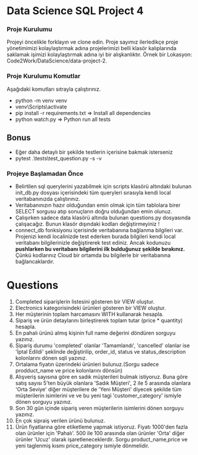 # Data Science SQL Project 4

### Proje Kurulumu
Projeyi öncelikle forklayın ve clone edin.
Proje sayımız ilerledikçe proje yönetimimizi kolaylaştırmak adına projelerimizi belli klasör kalıplarında saklamak işimizi kolaylaştırmak adına iyi bir alışkanlıktır.
Örnek bir Lokasyon: Code2Work/DataScience/data-project-2.

### Proje Kurulumu Komutlar
Aşağıdaki komutları sıtrayla çalıştırınız.
* python -m venv venv
* venv\Scripts\activate
* pip install -r requirements.txt => Install all dependencies
* python watch.py => Python run all tests

## Bonus
* Eğer daha detaylı bir şekilde testlerin içerisine bakmak isterseniz
* pytest .\tests\test_question.py -s -v 

### Projeye Başlamadan Önce
* Belirtilen sql querylerini yazabilmek için scripts klasörü altındaki bulunan init_db.py dosyası içerisindeki tüm queryleri 
sırasıyla kendi local veritabanınızda çalıştırınız. 
* Veritabanınızın hazır olduğundan emin olmak için tüm tablolara birer SELECT sorgusu atıp sonuçların doğru olduğundan emin olunuz.
* Çalışırken sadece data klasörü altında bulunan questions.py dosyasında çalışacağız. Bunun klasör dışındaki kodları değiştirmeyiniz !
* connect_db fonksiyonu içerisinde veritabanına bağlanma bilgileri var. Projenizi kendi localinizde test ederken burada bilgileri kendi local veritabanı bilgilerinizle değiştirerek test ediniz. Ancak kodunuzu <b>pushlarken bu veritabanı bilgilerini ilk bulduğunuz şekilde bırakınız.</b> Çünkü kodlarınız Cloud bir ortamda bu bilgilerle bir veritabanına bağlancaklardır.

# Questions
1. Completed siparişlerin listesini gösteren bir VIEW oluştur.
2. Electronics kategorisindeki ürünleri gösteren bir VIEW oluştur.
3. Her müşterinin toplam harcamasını WITH kullanarak hesapla.
4. Sipariş ve ürün detaylarını birleştirerek toplam tutar (price * quantity) hesapla.
5. En pahalı ürünü almış kişinin full name değerini döndüren sorguyu yazınız.
6. Sipariş durumu 'completed' olanlar 'Tamamlandı', 'cancelled' olanlar ise 'İptal Edildi' şeklinde değiştirilip, order_id, status ve status_description kolonlarını dönen sqli yazınız.
7. Ortalama fiyatın üzerindeki ürünleri bulunuz.(Sorgu sadece prodduct_name ve price kolonlarını dönsün)
8. Alışveriş sayısına göre en sadık müşterileri bulmak istiyoruz. Buna göre satış sayısı 5'ten büyük olanlara 'Sadık Müşteri', 2 ile 5 arasında olanlara 'Orta Seviye' diğer müşterilere de 'Yeni Müşteri' diyecek şekilde tüm müşterilerin isimlerini ve ve bu yeni tagi 'customer_category' ismiyle dönen sorguyu yazınız.
9. Son 30 gün içinde sipariş veren müşterilerin isimlerini dönen sorguyu yazınız.
10. En çok sipraiş verilen ürünü bulunuz.
11. Ürün fiyatlarına göre etiketleme yapmak istiyoruz. Fiyatı 1000'den fazla olan ürünler için 'Pahalı'. 500 ile 100 arasında olan ürünler 'Orta' diğer ürünler 'Ucuz'
olarak işaretleneceklerdir. Sorgu product_name,price ve yeni taglenmiş kısmı price_category ismiyle dönmelidir.